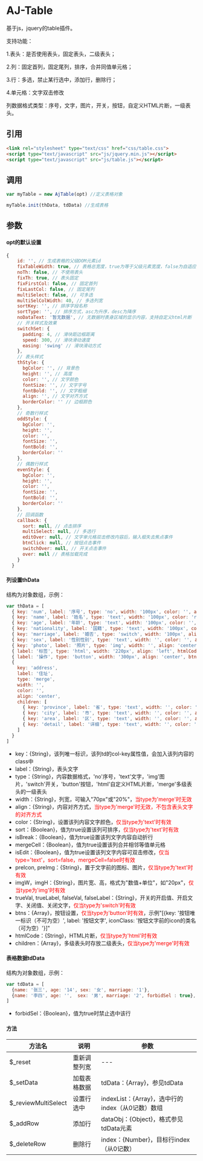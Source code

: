 # AJ-Table

基于js，jquery的table插件。

支持功能：

  1.表头：是否使用表头，固定表头，二级表头；

  2.列：固定首列，固定尾列，排序，合并同值单元格；

  3.行：多选，禁止某行选中，添加行，删除行；
  
  4.单元格：文字双击修改

列数据格式类型：序号，文字，图片，开关，按钮，自定义HTML片断，一级表头。


## 引用
```html
<link rel="stylesheet" type="text/css" href="css/table.css">
<script type="text/javascript" src="js/jquery.min.js"></script>
<script type="text/javascript" src="js/table.js"></script>
```

## 调用

```JavaScript
var myTable = new AjTable(opt) //定义表格对象
```
```JavaScript
myTable.init(thData, tdData) //生成表格
```

## 参数

#### opt的默认设置

```JavaScript
{
    id: '', // 生成表格的父级DOM元素id
    fixTableWidth: true, // 表格总宽度，true为等于父级元素宽度，false为自适应
    noTh: false, // 不使用表头
    fixTh: true, // 表头固定
    fixFirstCol: false, // 固定首列
    fixLastCol: false, // 固定尾列
    multiSelect: false, // 可多选
    multiSelColWidth: 40, // 多选列宽
    sortKey: '', // 排序字段名称
    sortType: '', // 排序方式，asc为升序，desc为降序
    noDataText: '暂无数据', // 无数据时表身区域的显示内容，支持自定义html片断
    // 开关样式及效果
    switchSet: {
      padding: 4, // 滑块距边框距离
      speed: 300, // 滑块滑动速度
      easing: 'swing' // 滑块滑动方式
    },
    // 表头样式
    thStyle: {
      bgColor: '', // 背景色
      height: '', // 高度
      color: '', // 文字颜色
      fontSize: '', // 文字字号
      fontBold: '', // 文字粗细
      align: '', // 文字对齐方式
      borderColor: '' // 边框颜色
    },
    // 奇数行样式
    oddStyle: {
      bgColor: '',
      height: '',
      color: '',
      fontSize: '',
      fontBold: '',
      borderColor: ''
    },
    // 偶数行样式
    evenStyle: {
      bgColor: '',
      height: '',
      color: '',
      fontSize: '',
      fontBold: '',
      borderColor: ''
    },
    // 回调函数
    callback: {
      sort: null, // 点击排序
      multiSelect: null, // 多选行
      editOver: null, // 文字单元格双击修改内容后，输入框失去焦点事件
      btnClick: null, // 按钮点击事件
      switchOver: null, // 开关点击事件
      over: null // 表格加载完成
    }
  }
```

#### 列设置thData

结构为对象数组，示例：
```JavaScript
var thData = [
  { key: 'num', label: '序号', type: 'no', width: '100px', color: '', align: 'center' },
  { key: 'name', label: '姓名', type: 'text', width: '100px', color: 'red', align: 'left', sort: true, isBreak: false, preImg: 'https://wwc.alicdn.com/avatar/getAvatar.do?userNick=&width=50&height=50&type=sns&_input_charset=UTF-8' },
  { key: 'age', label: '年龄', type: 'text', width: '100px', color: '', align: 'left', isEdit: true, sort: true },
  { key: 'nationality', label: '国籍', type: 'text', width: '100px', color: '', align: 'left', preIcon: 'icon-new-xinwen-copy' },
  { key: 'marriage', label: '婚否', type: 'switch', width: '100px', align: 'center', trueVal: '1', trueLabel: '已婚', falseVal: '2', falseLabel: '未婚' },
  { key: 'sex', label: '性别性别', type: 'text', width: '', color: '', align: 'center', mergeCell: true },
  { key: 'photo', label: '照片', type: 'img', width: '', align: 'center', imgW: '', imgH: '80px' },
  { label: '标签', type: 'html', width: '220px', align: 'left', htmlCode: '<h2>自定义HTML片断</h2>' },
  { label: '操作', type: 'button', width: '300px', align: 'center', btns: testBtn },
  {
    key: 'address',
    label: '住址',
    type: 'merge',
    width: '',
    color: '',
    align: 'center',
    children: [
      { key: 'province', label: '省', type: 'text', width: '', color: '', align: 'center' },
      { key: 'city', label: '市', type: 'text', width: '', color: '', align: 'center' },
      { key: 'area', label: '区', type: 'text', width: '', color: '', align: 'center' },
      { key: 'detail', label: '详细', type: 'text', width: '', color: '', align: 'center' }
    ]
  }
]
```
- key：{String}，该列唯一标识，该列td的col-key属性值，会加入该列内容的class中
- label：{String}，表头文字
- type：{String}，内容数据格式，'no'序号，'text'文字，'img'图片，'switch'开关，'button'按钮，'html'自定义HTML片断，'merge'多级表头的一级表头
- width：{String}，列宽，可输入"70px"或"20%"，<font color=red>当type为'merge'时无效</font>
- align：{String}，内容对齐方式，<font color=red>当type为'merge'时无效，不包含表头文字的对齐方式</font>
- color：{String}，设置该列内容文字颜色，<font color=red>仅当type为'text'时有效</font>
- sort：{Boolean}，值为true设置该列可排序，<font color=red>仅当type为'text'时有效</font>
- isBreak：{Boolean}，值为true设置该列文字内容自动折行
- mergeCell：{Boolean}，值为true设置该列合并相邻等值单元格
- isEdit：{Boolean}，值为true设置该列文字内容可双击修改，<font color=red>仅当type='text'，sort=false，mergeCell=false时有效</font>
- preIcon, preImg：{String}，置于文字前的图标、图片，<font color=red>仅当type为'text'时有效</font>
- imgW，imgH：{String}，图片宽、高，格式为"数值+单位"，如"20px"，<font color=red>仅当type为'img'时有效</font>
- trueVal, trueLabel, falseVal, falseLabel：{String}，开关的开启值、开启文字、关闭值、关闭文字，<font color=red>仅当type为'switch'时有效</font>
- btns：{Array}，按钮设置，<font color=red>仅当type为'button'时有效</font>，示例"[{key: '按钮唯一标识（不可为空）', label: '按钮文字', iconClass: '按钮文字前的icon的类名（可为空）'}]"
- htmlCode：{String}，HTML片断，<font color=red>仅当type为'html'时有效</font>
- children：{Array}，多级表头时存放二级表头，<font color=red>仅当type为'merge'时有效</font>

#### 表格数据tdData

结构为对象数组，示例：
```JavaScript
var tdData = [
  {name: '张三', age: '14', sex: '女', marriage: '1'},
  {name: '李四', age: '',  sex: '男', marriage: '2', forbidSel : true},
]
```
- forbidSel：{Boolean}，值为true时禁止选中该行

#### 方法

| 方法名 | 说明 | 参数 |
| --- | --- | --- |
|$_reset|重新调整列宽|---|
|$_setData|加载表格数据|tdData：{Array}，参见tdData|
|$_reviewMultiSelect|设置行选中|indexList：{Array}，选中行的index（从0记数）数组|
|$_addRow|添加行|dataObj：{Object}，格式参见tdData元素|
|$_deleteRow|删除行|index：{Number}，目标行index（从0记数）|
